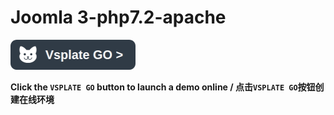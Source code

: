 # Joomla 3-php7.2-apache

<a href="https://www.vsplate.com/?docker-compose=https://github.com/vsplate/dcenvs/joomla/3-php7.2-apache"><img alt="VSPLATE GO" src="https://raw.githubusercontent.com/vsplate/images/master/vsgo_btn.png" width="200px"></a>

**Click the `VSPLATE GO` button to launch a demo online / 点击`VSPLATE GO`按钮创建在线环境**